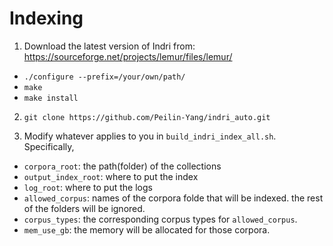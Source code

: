 # Indexing
1. Download the latest version of Indri from: https://sourceforge.net/projects/lemur/files/lemur/ 
  * `./configure --prefix=/your/own/path/`
  * `make`
  * `make install`

2. `git clone https://github.com/Peilin-Yang/indri_auto.git`

3. Modify whatever applies to you in `build_indri_index_all.sh`. Specifically,
  * `corpora_root`: the path(folder) of the collections
  * `output_index_root`: where to put the index
  * `log_root`: where to put the logs
  * `allowed_corpus`: names of the corpora folde that will be indexed. the rest of the folders will be ignored.
  * `corpus_types`: the corresponding corpus types for `allowed_corpus`.
  * `mem_use_gb`: the memory will be allocated for those corpora.
  
  

